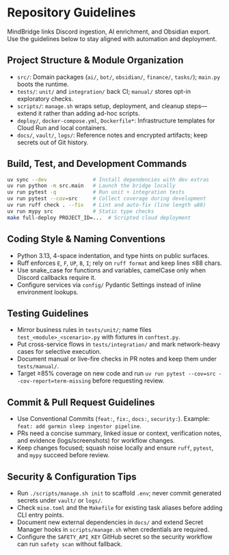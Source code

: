 # Repository Guidelines

MindBridge links Discord ingestion, AI enrichment, and Obsidian export. Use the guidelines below to stay aligned with automation and deployment.

## Project Structure & Module Organization
- `src/`: Domain packages (`ai/`, `bot/`, `obsidian/`, `finance/`, `tasks/`); `main.py` boots the runtime.
- `tests/`: `unit/` and `integration/` back CI; `manual/` stores opt-in exploratory checks.
- `scripts/`: `manage.sh` wraps setup, deployment, and cleanup steps—extend it rather than adding ad-hoc scripts.
- `deploy/`, `docker-compose.yml`, `Dockerfile*`: Infrastructure templates for Cloud Run and local containers.
- `docs/`, `vault/`, `logs/`: Reference notes and encrypted artifacts; keep secrets out of Git history.

## Build, Test, and Development Commands
```bash
uv sync --dev               # Install dependencies with dev extras
uv run python -m src.main   # Launch the bridge locally
uv run pytest -q            # Run unit + integration tests
uv run pytest --cov=src     # Collect coverage during development
uv run ruff check . --fix   # Lint and auto-fix (line length ≤88)
uv run mypy src             # Static type checks
make full-deploy PROJECT_ID=...  # Scripted cloud deployment
```

## Coding Style & Naming Conventions
- Python 3.13, 4-space indentation, and type hints on public surfaces.
- Ruff enforces `E`, `F`, `UP`, `B`, `I`; rely on `ruff format` and keep lines ≤88 chars.
- Use snake_case for functions and variables, camelCase only when Discord callbacks require it.
- Configure services via `config/` Pydantic Settings instead of inline environment lookups.

## Testing Guidelines
- Mirror business rules in `tests/unit/`; name files `test_<module>_<scenario>.py` with fixtures in `conftest.py`.
- Put cross-service flows in `tests/integration/` and mark network-heavy cases for selective execution.
- Document manual or live-fire checks in PR notes and keep them under `tests/manual/`.
- Target ≥85% coverage on new code and run `uv run pytest --cov=src --cov-report=term-missing` before requesting review.

## Commit & Pull Request Guidelines
- Use Conventional Commits (`feat:`, `fix:`, `docs:`, `security:`). Example: `feat: add garmin sleep ingestor pipeline`.
- PRs need a concise summary, linked issue or context, verification notes, and evidence (logs/screenshots) for workflow changes.
- Keep changes focused; squash noise locally and ensure `ruff`, `pytest`, and `mypy` succeed before review.

## Security & Configuration Tips
- Run `./scripts/manage.sh init` to scaffold `.env`; never commit generated secrets under `vault/` or `logs/`.
- Check `mise.toml` and the `Makefile` for existing task aliases before adding CLI entry points.
- Document new external dependencies in `docs/` and extend Secret Manager hooks in `scripts/manage.sh` when credentials are required.
- Configure the `SAFETY_API_KEY` GitHub secret so the security workflow can run `safety scan` without fallback.
